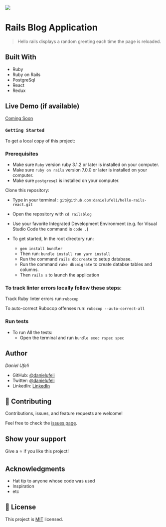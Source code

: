 ![](https://img.shields.io/badge/Microverse-blueviolet)

# Rails Blog Application

> Hello rails displays a random greeting each time the page is reloaded.


## Built With

- Ruby
- Ruby on Rails
- PostgreSql
- React
- Redux

## Live Demo (if available)

[Coming Soon](#)


### `Getting Started`

To get a local copy of this project:

### Prerequisites

* Make sure `Ruby` version ruby 3.1.2 or later is installed on your computer.
* Make sure `ruby on rails` version 7.0.0 or later is installed on your computer.
* Make sure `postgresql` is installed on your computer.

Clone this repository:
   * Type in your terminal : `git@github.com:danielufeli/hello-rails-react.git`

- Open the repository with `cd railsblog`
- Use your favorite Integrated Development Environment (e.g. for Visual Studio Code the command is `code .`)

- To get started, In the root directory run:
   * `gem install bundler`
   * Then run: `bundle install run yarn install`
   * Run the command `rails db:create` to setup database.
   * Run the command `rake db:migrate` to create databse tables and columns.
   * Then `rails s` to launch the application


### To track linter errors locally follow these steps:  

Track Ruby linter errors run:`rubocop`

To auto-correct Rubocop offenses run: `rubocop --auto-correct-all` 


### Run tests
- To run All the tests:
   * Open the terminal and run `bundle exec rspec spec`

## Author

*Daniel Ufeli*

- GitHub: [@danielufeli](https://github.com/danielufeli)
- Twitter: [@danielufeli](https://twitter.com/danielufeli)
- LinkedIn: [LinkedIn](https://linkedin.com/in/danielcode)

## 🤝 Contributing

Contributions, issues, and feature requests are welcome!

Feel free to check the [issues page](../../issues/).

## Show your support

Give a ⭐️ if you like this project!

## Acknowledgments

- Hat tip to anyone whose code was used
- Inspiration
- etc

## 📝 License

This project is [MIT](./MIT.md) licensed.
